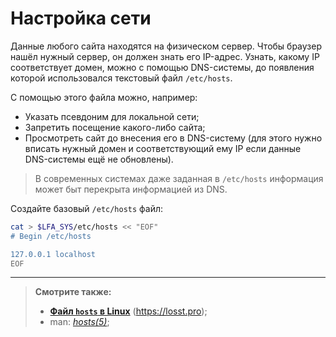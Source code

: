 # Настройка сети

Данные любого сайта находятся на физическом сервер. Чтобы браузер нашёл нужный сервер, он должен знать его IP-адрес. Узнать, какому IP соответствует домен, можно с помощью DNS-системы, до появления которой использовался текстовый файл `/etc/hosts`.

С помощью этого файла можно, например:

- Указать псевдоним для локальной сети;
- Запретить посещение какого-либо сайта;
- Просмотреть сайт до внесения его в DNS-систему (для этого нужно вписать нужный домен и соответствующий ему IP если данные DNS-системы ещё не обновлены).

> В современных системах даже заданная в `/etc/hosts` информация может быт перекрыта информацией из DNS.

Создайте базовый `/etc/hosts` файл:

```bash
cat > $LFA_SYS/etc/hosts << "EOF"
# Begin /etc/hosts

127.0.0.1 localhost
EOF
```

---

> **Смотрите также:**
>
> - [**Файл `hosts` в Linux**](https://losst.pro/fajl-hosts-v-linux) (<https://losst.pro>);
> - man: [*hosts(5)*](https://man.archlinux.org/man/hosts.5);
